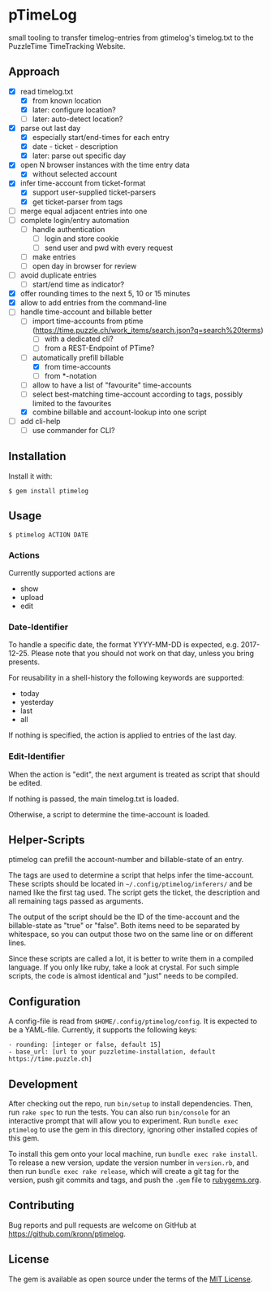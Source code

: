 # pTimeLog

small tooling to transfer timelog-entries from gtimelog's timelog.txt to the PuzzleTime TimeTracking Website.

## Approach

- [x] read timelog.txt
  - [x] from known location
  - [x] later: configure location?
  - [ ] later: auto-detect location?
- [x] parse out last day
  - [x] especially start/end-times for each entry
  - [x] date - ticket - description
  - [x] later: parse out specific day
- [x] open N browser instances with the time entry data
  - [x] without selected account
- [x] infer time-account from ticket-format
  - [x] support user-supplied ticket-parsers
  - [x] get ticket-parser from tags
- [ ] merge equal adjacent entries into one
- [ ] complete login/entry automation
  - [ ] handle authentication
    - [ ] login and store cookie
    - [ ] send user and pwd with every request
  - [ ] make entries
  - [ ] open day in browser for review
- [ ] avoid duplicate entries
  - [ ] start/end time as indicator?
- [x] offer rounding times to the next 5, 10 or 15 minutes
- [x] allow to add entries from the command-line
- [ ] handle time-account and billable better
  - [ ] import time-accounts from ptime (https://time.puzzle.ch/work_items/search.json?q=search%20terms)
    - [ ] with a dedicated cli?
    - [ ] from a REST-Endpoint of PTime?
  - [ ] automatically prefill billable
    - [x] from time-accounts
    - [ ] from *-notation
  - [ ] allow to have a list of "favourite" time-accounts
  - [ ] select best-matching time-account according to tags, possibly limited to the favourites
  - [x] combine billable and account-lookup into one script
- [ ] add cli-help
  - [ ] use commander for CLI?

## Installation

Install it with:

    $ gem install ptimelog

## Usage

    $ ptimelog ACTION DATE

### Actions

Currently supported actions are

- show
- upload
- edit

### Date-Identifier

To handle a specific date, the format YYYY-MM-DD is expected, e.g. 2017-12-25. Please note that you should not work on that day, unless you bring presents.

For reusability in a shell-history the following keywords are supported:

- today
- yesterday
- last
- all

If nothing is specified, the action is applied to entries of the last day.

### Edit-Identifier

When the action is "edit", the next argument is treated as script that should be edited.

If nothing is passed, the main timelog.txt is loaded.

Otherwise, a script to determine the time-account is loaded.

## Helper-Scripts

ptimelog can prefill the account-number and billable-state of an entry.

The tags are used to determine a script that helps infer the time-account.
These scripts should be located in `~/.config/ptimelog/inferers/` and be named
like the first tag used. The script gets the ticket, the description and all
remaining tags passed as arguments.

The output of the script should be the ID of the time-account and the
billable-state as "true" or "false". Both items need to be separated by
whitespace, so you can output those two on the same line or on different lines.

Since these scripts are called a lot, it is better to write them in a compiled
language. If you only like ruby, take a look at crystal. For such simple
scripts, the code is almost identical and "just" needs to be compiled.

## Configuration

A config-file is read from `$HOME/.config/ptimelog/config`. It is expected
to be a YAML-file. Currently, it supports the following keys:

	- rounding: [integer or false, default 15]
	- base_url: [url to your puzzletime-installation, default https://time.puzzle.ch]

## Development

After checking out the repo, run `bin/setup` to install dependencies. Then, run
`rake spec` to run the tests. You can also run `bin/console` for an interactive
prompt that will allow you to experiment. Run `bundle exec ptimelog` to use
the gem in this directory, ignoring other installed copies of this gem.

To install this gem onto your local machine, run `bundle exec rake install`. To
release a new version, update the version number in `version.rb`, and then run
`bundle exec rake release`, which will create a git tag for the version, push
git commits and tags, and push the `.gem` file to
[rubygems.org](https://rubygems.org).

## Contributing

Bug reports and pull requests are welcome on GitHub at https://github.com/kronn/ptimelog.


## License

The gem is available as open source under the terms of the [MIT License](http://opensource.org/licenses/MIT).
